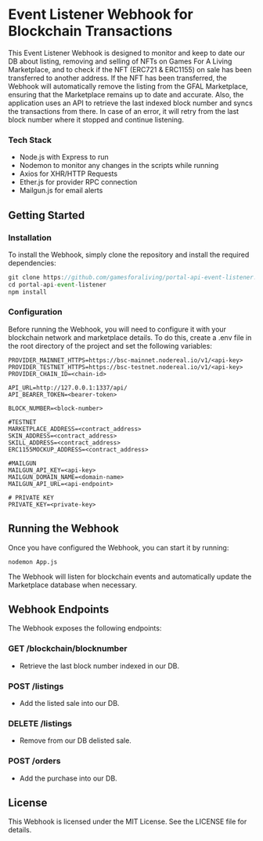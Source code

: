 # Event Listener Webhook for Blockchain Transactions

This Event Listener Webhook is designed to monitor and keep to date our DB about listing, removing and selling of NFTs on Games For A Living Marketplace, and to check if the NFT (ERC721 & ERC1155) on sale has been transferred to another address. If the NFT has been transferred, the Webhook will automatically remove the listing from the GFAL Marketplace, ensuring that the Marketplace remains up to date and accurate. Also, the application uses an API to retrieve the last indexed block number and syncs the transactions from there. In case of an error, it will retry from the last block number where it stopped and continue listening.

### Tech Stack

- Node.js with Express to run
- Nodemon to monitor any changes in the scripts while running
- Axios for XHR/HTTP Requests
- Ether.js for provider RPC connection
- Mailgun.js for email alerts

## Getting Started

### Installation

To install the Webhook, simply clone the repository and install the required dependencies:

```javascript
git clone https://github.com/gamesforaliving/portal-api-event-listener.git
cd portal-api-event-listener
npm install
```

### Configuration

Before running the Webhook, you will need to configure it with your blockchain network and marketplace details. To do this, create a .env file in the root directory of the project and set the following variables:

```env
PROVIDER_MAINNET_HTTPS=https://bsc-mainnet.nodereal.io/v1/<api-key>
PROVIDER_TESTNET_HTTPS=https://bsc-testnet.nodereal.io/v1/<api-key>
PROVIDER_CHAIN_ID=<chain-id>

API_URL=http://127.0.0.1:1337/api/
API_BEARER_TOKEN=<bearer-token>

BLOCK_NUMBER=<block-number>

#TESTNET
MARKETPLACE_ADDRESS=<contract_address>
SKIN_ADDRESS=<contract_address>
SKILL_ADDRESS=<contract_address>
ERC1155MOCKUP_ADDRESS=<contract_address>

#MAILGUN
MAILGUN_API_KEY=<api-key>
MAILGUN_DOMAIN_NAME=<domain-name>
MAILGUN_API_URL=<api-endpoint>

# PRIVATE KEY
PRIVATE_KEY=<private-key>
```

## Running the Webhook

Once you have configured the Webhook, you can start it by running:

```
nodemon App.js
```

The Webhook will listen for blockchain events and automatically update the Marketplace database when necessary.

## Webhook Endpoints

The Webhook exposes the following endpoints:

### GET /blockchain/blocknumber

- Retrieve the last block number indexed in our DB.

### POST /listings

- Add the listed sale into our DB.

### DELETE /listings

- Remove from our DB delisted sale.

### POST /orders

- Add the purchase into our DB.

## License

This Webhook is licensed under the MIT License. See the LICENSE file for details.
